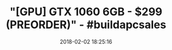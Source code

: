 ---
title: '"[GPU] GTX 1060 6GB - $299 (PREORDER)" - #buildapcsales'
name: MSI Computer Video Graphic Cards GeForce GTX 1060 6GT
date: '2018-02-02 18:25:16'
buy_now: >-
  https://www.amazon.com/MSI-GeForce-GTX-1060-6GT/dp/B01LZYPEHK?psc=1&SubscriptionId=AKIAIA5RBQIWQVTCUEUQ&tag=coldcutdeals-20&linkCode=xm2&camp=2025&creative=165953&creativeASIN=B01LZYPEHK
description_markdown: |+
  MSI Computer Video Graphic Cards GeForce GTX 1060 6GT

    - Chipset: NVIDIA GeForce GTX 1060

    - Video Memory: 6GB GDDR5

    - Memory Interface: 192-bit

    - Bus: PCI-Express 3.0 x16

    - Thermal: Fansink (Dual Fans)

tweet_id_str: '959492932951855106'
price: $299.99
you_save: ''
asin: B01LZYPEHK
image: 'https://images-na.ssl-images-amazon.com/images/I/41VEZRWJyTL.jpg'

---